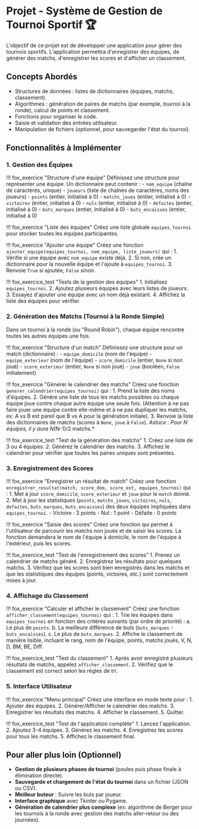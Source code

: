 # Projet - Système de Gestion de Tournoi Sportif 🏆

L'objectif de ce projet est de développer une application pour gérer des tournois sportifs. L'application permettra d'enregistrer des équipes, de générer des matchs, d'enregistrer les scores et d'afficher un classement.

## Concepts Abordés

- Structures de données : listes de dictionnaires (équipes, matchs, classement).
- Algorithmes : génération de paires de matchs (par exemple, tournoi à la ronde), calcul de points et classement.
- Fonctions pour organiser le code.
- Saisie et validation des entrées utilisateur.
- Manipulation de fichiers (optionnel, pour sauvegarder l'état du tournoi).

## Fonctionnalités à Implémenter

### 1. Gestion des Équipes

!!! fox_exercice "Structure d'une équipe"
    Définissez une structure pour représenter une équipe. Un dictionnaire peut contenir :
    - `nom_equipe` (chaîne de caractères, unique)
    - `joueurs` (liste de chaînes de caractères, noms des joueurs)
    - `points` (entier, initialisé à 0)
    - `matchs_joues` (entier, initialisé à 0)
    - `victoires` (entier, initialisé à 0)
    - `nuls` (entier, initialisé à 0)
    - `defaites` (entier, initialisé à 0)
    - `buts_marques` (entier, initialisé à 0)
    - `buts_encaisses` (entier, initialisé à 0)

!!! fox_exercice "Liste des équipes"
    Créez une liste globale `equipes_tournoi` pour stocker toutes les équipes participantes.

!!! fox_exercice "Ajouter une équipe"
    Créez une fonction `ajouter_equipe(equipes_tournoi, nom_equipe, liste_joueurs)` qui :
    1. Vérifie si une équipe avec `nom_equipe` existe déjà.
    2. Si non, crée un dictionnaire pour la nouvelle équipe et l'ajoute à `equipes_tournoi`.
    3. Renvoie `True` si ajoutée, `False` sinon.

!!! fox_exercice_test "Tests de la gestion des équipes"
    1. Initialisez `equipes_tournoi`.
    2. Ajoutez plusieurs équipes avec leurs listes de joueurs.
    3. Essayez d'ajouter une équipe avec un nom déjà existant.
    4. Affichez la liste des équipes pour vérifier.

### 2. Génération des Matchs (Tournoi à la Ronde Simple)

Dans un tournoi à la ronde (ou "Round Robin"), chaque équipe rencontre toutes les autres équipes une fois.

!!! fox_exercice "Structure d'un match"
    Définissez une structure pour un match (dictionnaire) :
    - `equipe_domicile` (nom de l'équipe)
    - `equipe_exterieur` (nom de l'équipe)
    - `score_domicile` (entier, `None` si non joué)
    - `score_exterieur` (entier, `None` si non joué)
    - `joue` (booléen, `False` initialement)

!!! fox_exercice "Générer le calendrier des matchs"
    Créez une fonction `generer_calendrier(equipes_tournoi)` qui :
    1. Prend la liste des noms d'équipes.
    2. Génère une liste de tous les matchs possibles où chaque équipe joue contre chaque autre équipe une seule fois. (Attention à ne pas faire jouer une équipe contre elle-même et à ne pas dupliquer les matchs, ex: A vs B est pareil que B vs A pour la génération initiale).
    3. Renvoie la liste des dictionnaires de matchs (scores à `None`, `joue` à `False`).
    *Astuce : Pour N équipes, il y aura N*(N-1)/2 matchs.*

!!! fox_exercice_test "Test de la génération des matchs"
    1. Créez une liste de 3 ou 4 équipes.
    2. Générez le calendrier des matchs.
    3. Affichez le calendrier pour vérifier que toutes les paires uniques sont présentes.

### 3. Enregistrement des Scores

!!! fox_exercice "Enregistrer un résultat de match"
    Créez une fonction `enregistrer_resultat(match, score_dom, score_ext, equipes_tournoi)` qui :
    1. Met à jour `score_domicile`, `score_exterieur` et `joue` pour le `match` donné.
    2. Met à jour les statistiques (`points`, `matchs_joues`, `victoires`, `nuls`, `defaites`, `buts_marques`, `buts_encaisses`) des deux équipes impliquées dans `equipes_tournoi`.
        - Victoire : 3 points
        - Nul : 1 point
        - Défaite : 0 points

!!! fox_exercice "Saisie des scores"
    Créez une fonction qui permet à l'utilisateur de parcourir les matchs non joués et de saisir les scores.
    La fonction demandera le nom de l'équipe à domicile, le nom de l'équipe à l'extérieur, puis les scores.

!!! fox_exercice_test "Test de l'enregistrement des scores"
    1. Prenez un calendrier de matchs généré.
    2. Enregistrez les résultats pour quelques matchs.
    3. Vérifiez que les scores sont bien enregistrés dans les matchs et que les statistiques des équipes (points, victoires, etc.) sont correctement mises à jour.

### 4. Affichage du Classement

!!! fox_exercice "Calculer et afficher le classement"
    Créez une fonction `afficher_classement(equipes_tournoi)` qui :
    1. Trie les équipes dans `equipes_tournoi` en fonction des critères suivants (par ordre de priorité) :
        a. Le plus de `points`.
        b. La meilleure différence de buts (`buts_marques` - `buts_encaisses`).
        c. Le plus de `buts_marques`.
    2. Affiche le classement de manière lisible, incluant le rang, nom de l'équipe, points, matchs joués, V, N, D, BM, BE, Diff.

!!! fox_exercice_test "Test du classement"
    1. Après avoir enregistré plusieurs résultats de matchs, appelez `afficher_classement`.
    2. Vérifiez que le classement est correct selon les règles de tri.

### 5. Interface Utilisateur

!!! fox_exercice "Menu principal"
    Créez une interface en mode texte pour :
    1. Ajouter des équipes.
    2. Générer/Afficher le calendrier des matchs.
    3. Enregistrer les résultats des matchs.
    4. Afficher le classement.
    5. Quitter.

!!! fox_exercice_test "Test de l'application complète"
    1. Lancez l'application.
    2. Ajoutez 3-4 équipes.
    3. Générez les matchs.
    4. Enregistrez les scores pour tous les matchs.
    5. Affichez le classement final.

## Pour aller plus loin (Optionnel)

- **Gestion de plusieurs phases de tournoi** (poules puis phase finale à élimination directe).
- **Sauvegarde et chargement de l'état du tournoi** dans un fichier (JSON ou CSV).
- **Meilleur buteur** : Suivre les buts par joueur.
- **Interface graphique** avec Tkinter ou Pygame.
- **Génération de calendrier plus complexe** (ex: algorithme de Berger pour les tournois à la ronde avec gestion des matchs aller-retour ou des journées).